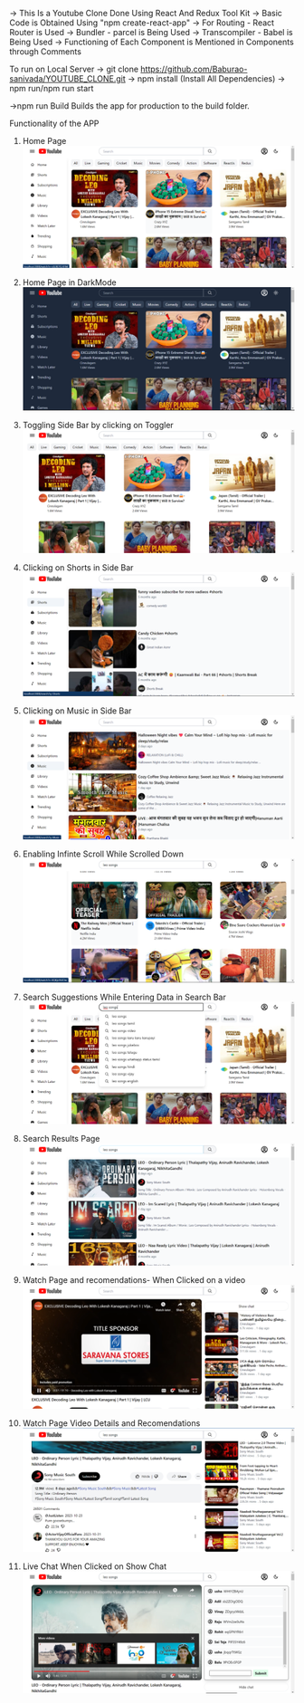 
-> This Is a Youtube Clone Done Using React And Redux Tool Kit
-> Basic Code is Obtained Using "npm create-react-app"
-> For Routing - React Router is Used
-> Bundler - parcel is Being Used
-> Transcompiler - Babel is Being Used
-> Functioning of Each Component is Mentioned in Components through Comments




To run on Local Server
-> git clone https://github.com/Baburao-sanivada/YOUTUBE_CLONE.git
-> npm install (Install All Dependencies)
-> npm run/npm run start


->npm run Build 
Builds the app for production to the build folder.


Functionality of the APP

1. Home Page
![Home page](./Images/HomePage.png)

2. Home Page in DarkMode
![Home page](./Images/HomePage%20DarkMode.png)

3. Toggling Side Bar by clicking on Toggler
![Side Bar Closed](./Images/SideBar%20Toggle.png)

4. Clicking on Shorts in Side Bar
![Shorts Results](./Images/Shorts-SideBar.png)

5. Clicking on Music in Side Bar
![Music-Results](./Images/Music-SideBar.png)

6. Enabling Infinte Scroll While Scrolled Down 
![Infinite Scroll in Home Page](./Images/Infinte%20Scroll.png)

7. Search Suggestions While Entering Data in Search Bar
![Search Suggestions](./Images/SearchSuggestions.png)

8. Search Results Page
![Videos List based on Search Query](./Images/SearchResults%20Page.png)

9. Watch Page and recomendations- When Clicked on a video
![Watch Page](./Images/WatchPage.png)

10. Watch Page Video Details and Recomendations
![watch page Video Details](./Images/WPVideo%20Details.png)

11. Live Chat When Clicked on Show Chat
![Live chat](./Images/Enabled%20LiveChat.png)


